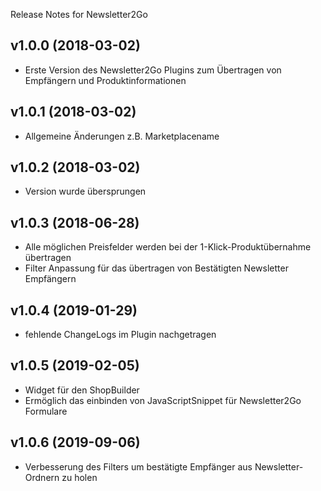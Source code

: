  Release Notes for Newsletter2Go
 
## v1.0.0 (2018-03-02) 
 - Erste Version des Newsletter2Go Plugins zum Übertragen von Empfängern und Produktinformationen
 
## v1.0.1 (2018-03-02) 
- Allgemeine Änderungen z.B. Marketplacename

## v1.0.2 (2018-03-02) 
- Version wurde übersprungen
 
## v1.0.3 (2018-06-28) 
- Alle möglichen Preisfelder werden bei der 1-Klick-Produktübernahme übertragen
- Filter Anpassung für das übertragen von Bestätigten Newsletter Empfängern

## v1.0.4 (2019-01-29) 
- fehlende ChangeLogs im Plugin nachgetragen

## v1.0.5 (2019-02-05) 
- Widget für den ShopBuilder
- Ermöglich das einbinden von JavaScriptSnippet für Newsletter2Go Formulare

## v1.0.6 (2019-09-06) 
- Verbesserung des Filters um  bestätigte Empfänger aus Newsletter-Ordnern zu holen
